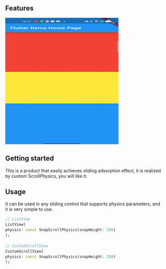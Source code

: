 ## Features
<img src="./picture/example.gif" alt="example" style="zoom:50%;" />

## Getting started

This is a product that easily achieves sliding adsorption effect, it is realized by custom ScrollPhysics, you will like it.

## Usage

It can be used in any sliding control that supports physics parameters, and it is very simple to use.

```dart
// ListView
ListView(
physics: const SnapScrollPhysics(snapHeight: 250)
);

// CustomScrollView
CustomScrollView(
physics: const SnapScrollPhysics(snapHeight: 250)
);

```
